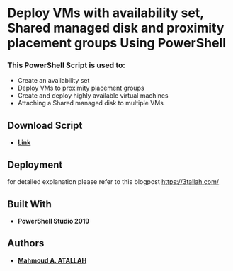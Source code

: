 # Deploy VMs with availability set, Shared managed disk and proximity placement groups Using PowerShell

### This PowerShell Script is used to:

* Create an availability set	
* Deploy VMs to proximity placement groups 
* Create and deploy highly available virtual machines 
* Attaching a Shared managed disk to multiple VMs

## Download Script 


* **[Link](https://raw.githubusercontent.com/3tallah/PowerShellScripts/master/Azure/VirtualMachines/VMsSharedDiskProximityGroup/Deploy%20VMs%20with%20availability%20set%2C%20Shared%20managed%20disk%20and%20proximity%20placement%20groups%20Using%20PowerShell.ps1)**


## Deployment

for detailed explanation please refer to this blogpost https://3tallah.com/

## Built With

* **PowerShell Studio 2019**

## Authors

* **[Mahmoud A. ATALLAH](http://3tallah.com/)**

